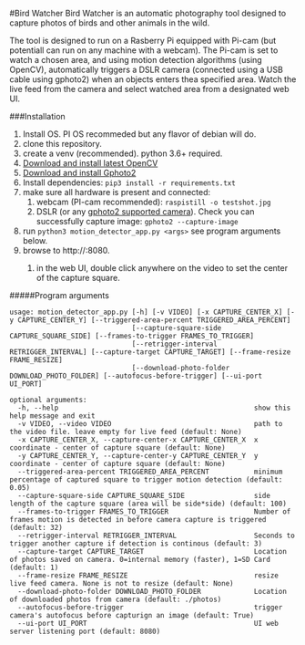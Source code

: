 #Bird Watcher
Bird Watcher is an automatic photography tool designed to capture photos of birds and other animals in the wild.

The tool is designed to run on a Rasberry Pi equipped with Pi-cam (but potentiall can run on any machine with a webcam). The Pi-cam is set to watch a chosen  area, and using motion detection algorithms (using OpenCV), automatically triggers a DSLR camera (connected using a USB cable using gphoto2) when an objects enters thea specified area. Watch the live feed from the camera and select watched area from a designated web UI.



###Installation

1. Install OS. PI OS recommeded but any flavor of debian will do.
2. clone this repository. 
3. create a venv (recommended). python 3.6+ required.
4. [Download and install latest OpenCV](https://qengineering.eu/install-opencv-4.4-on-raspberry-pi-4.html)
5. [Download and install Gphoto2](https://pimylifeup.com/raspberry-pi-dslr-camera-control/)
4. Install dependencies: `pip3 install -r requirements.txt`
5. make sure all hardware is present and connected:
    1. webcam (PI-cam recommended): `raspistill -o testshot.jpg`
    2. DSLR (or any [gphoto2 supported camera](http://www.gphoto.org/proj/libgphoto2/support.php)). Check you can successfully capture image: `gphoto2 --capture-image`
6. run `python3 motion_detector_app.py <args>` see program arguments below.
7. browse to http://<Machine-IP>:8080.
    1. in the web UI, double click anywhere on the video to set the center of the capture square.

#####Program arguments
<pre><code>usage: motion_detector_app.py [-h] [-v VIDEO] [-x CAPTURE_CENTER_X] [-y CAPTURE_CENTER_Y] [--triggered-area-percent TRIGGERED_AREA_PERCENT]
                              [--capture-square-side CAPTURE_SQUARE_SIDE] [--frames-to-trigger FRAMES_TO_TRIGGER]
                              [--retrigger-interval RETRIGGER_INTERVAL] [--capture-target CAPTURE_TARGET] [--frame-resize FRAME_RESIZE]
                              [--download-photo-folder DOWNLOAD_PHOTO_FOLDER] [--autofocus-before-trigger] [--ui-port UI_PORT]

optional arguments:
  -h, --help                                                show this help message and exit
  -v VIDEO, --video VIDEO                                   path to the video file. leave empty for live feed (default: None)
  -x CAPTURE_CENTER_X, --capture-center-x CAPTURE_CENTER_X  x coordinate - center of capture square (default: None)
  -y CAPTURE_CENTER_Y, --capture-center-y CAPTURE_CENTER_Y  y coordinate - center of capture square (default: None)
  --triggered-area-percent TRIGGERED_AREA_PERCENT           minimum percentage of captured square to trigger motion detection (default: 0.05)
  --capture-square-side CAPTURE_SQUARE_SIDE                 side length of the capture square (area will be side*side) (default: 100)
  --frames-to-trigger FRAMES_TO_TRIGGER                     Number of frames motion is detected in before camera capture is triggered (default: 32)
  --retrigger-interval RETRIGGER_INTERVAL                   Seconds to trigger another capture if detection is continous (default: 3)
  --capture-target CAPTURE_TARGET                           Location of photos saved on camera. 0=internal memory (faster), 1=SD Card (default: 1)
  --frame-resize FRAME_RESIZE                               resize live feed camera. None is not to resize (default: None)
  --download-photo-folder DOWNLOAD_PHOTO_FOLDER             Location of downloaded photos from camera (default: ./photos)
  --autofocus-before-trigger                                trigger camera's autofocus before capturign an image (default: True)
  --ui-port UI_PORT                                         UI web server listening port (default: 8080)
</code></pre>